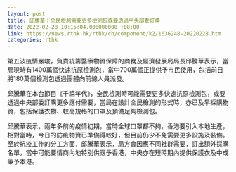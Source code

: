 ```yaml
---
layout: post
title: 邱騰華：全民檢測需要更多檢測包或要透過中央部委訂購
date: 2022-02-28 10:15:04.000000000 +08:00
link: https://news.rthk.hk/rthk/ch/component/k2/1636248-20220228.htm
categories: rthk
---
```


第五波疫情嚴峻，負責統籌醫療物資保障的商務及經濟發展局局長邱騰華表示，當局現時有1400萬個快速抗原檢測包，當中700萬個正提供予市民使用，包括前日將180萬個檢測包透過團體向前線人員派發。

邱騰華在本台節目《千禧年代》，全民檢測時可能需要更多快速抗原檢測包，或要透過中央部委訂購更多應付需要，當局在設計全民檢測的形式時，亦已及早採購物資，包括保護衣物、較高規格的口罩及預備足夠檢測包。

邱騰華表示，兩年多前的疫情初期，當時全球口罩都不夠，香港要引入本地生產，相對當時，今日的防疫物資已準備得較好，但目前仍少不免需要更多設施及裝備。至於抗疫工作的分工方面，邱騰華表示，局方會因應不同社群需要，訂出額外採購名單，當中可能要情商內地特別供應予香港，中央亦在短時期內提供保護衣及中成藥予本港。
